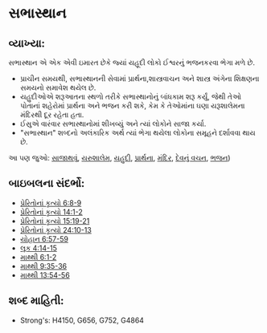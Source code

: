 # સભાસ્થાન 

## વ્યાખ્યા: 

સભાસ્થાન એ એક એવી ઇમારત છેકે જ્યાં યહૂદી લોકો ઈશ્વરનું ભજનકરવા ભેગા મળે છે.

* પ્રાચીન સમયથી, સભાસ્થાનની સેવામાં પ્રાર્થના,શાસ્ત્રવાચન અને શાસ્ત્ર અંગેના શિક્ષણના સમયનો સમાવેશ થયેલ છે.
* યહુદીઓએ શરૂઆતના સ્થળો તરીકે સભાસ્થાનોનું બાંધકામ શરૂ કર્યું, જેથી તેઓ પોતાનાં શહેરોમાં પ્રાર્થના અને ભજન કરી શકે, કેમ કે તેઓમાંના ઘણા યરૂશાલેમના મંદિરથી દૂર રહેતા હતા.
* ઈસુએ વારંવાર સભાસ્થાનોમાં શીખવ્યું અને ત્યાં લોકોને સાજા કર્યા.
* "સભાસ્થાન" શબ્દનો અલંકારિક અર્થ ત્યાં ભેગા થયેલા લોકોના સમૂહને દર્શાવવા થાય છે.

આ પણ જુઓ: [સાજાથવું](../other/heal.md), [યરુશાલેમ](../names/jerusalem.md), [યહુદી](../kt/jew.md), [પ્રાર્થના](../kt/pray.md), [મંદિર](../kt/temple.md), [દેવનું વચન](../kt/wordofgod.md), [ભજન](../kt/worship.md))

## બાઇબલના સંદર્ભો: 

* [પ્રેરિતોનાં કૃત્યો 6:8-9](rc://gu/tn/help/act/06/08)
* [પ્રેરિતોનાં કૃત્યો 14:1-2](rc://gu/tn/help/act/14/01)
* [પ્રેરિતોનાં કૃત્યો 15:19-21](rc://gu/tn/help/act/15/19)
* [પ્રેરિતોનાં કૃત્યો 24:10-13](rc://gu/tn/help/act/24/10)
* [યોહાન 6:57-59](rc://gu/tn/help/jhn/06/57)
* [લૂક 4:14-15](rc://gu/tn/help/luk/04/14)
* [માથ્થી 6:1-2](rc://gu/tn/help/mat/06/01)
* [માથ્થી 9:35-36](rc://gu/tn/help/mat/09/35)
* [માથ્થી 13:54-56](rc://gu/tn/help/mat/13/54)

## શબ્દ માહિતી: 

* Strong's: H4150, G656, G752, G4864
